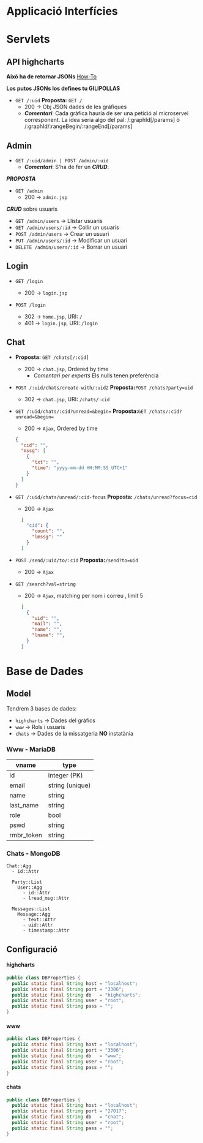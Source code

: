 # Applicació Interfícies
# Servlets

## API highcharts
**Això ha de retornar JSONs**
[How-To](http://stackoverflow.com/questions/2010990/how-do-you-return-a-json-object-from-a-java-servlet#2010993)

**Los putos JSONs los defines tu GILIPOLLAS**
* `GET /:uid` **Proposta:** `GET /`
  * 200 -> Obj JSON dades de les gràfiques
  * _**Comentari**_: Cada gràfica hauría de ser una petició al microservei corresponent.
  La idea seria algo del pal:
        /:graphId[/params]
        ò
        /:graphId/:rangeBegin/:rangeEnd[/params]


## Admin
* `GET /:uid/admin | POST /admin/:uid`
  * _**Comentari**_: S'ha de fer un _**CRUD**_.

_**PROPOSTA**_
* `GET /admin`
  * 200 -> `admin.jsp`

_**CRUD**_ sobre usuaris
* `GET /admin/users` -> Llistar usuaris
* `GET /admin/users/:id` -> Collir un usuaris
* `POST /admin/users` -> Crear un usuari
* `PUT /admin/users/:id` -> Modificar un usuari
* `DELETE /admin/users/:id` -> Borrar un usuari

## Login
* `GET /login`
  * 200 -> `login.jsp`


* `POST /login`
  * 302 -> `home.jsp`, URI: `/`
  * 401 -> `login.jsp`, URI: `/login`

## Chat
* **Proposta:** `GET /chats[/:cid]`
  * 200 -> `chat.jsp`, Ordered by time
    * *Comentari per experts* Els nulls tenen preferència


* `POST /:uid/chats/create-with/:uid2` **Proposta:**`POST /chats?party=uid`
  * 302 -> `chat.jsp`, URI: `/chats/:cid`


* `GET /:uid/chats/:cid?unread=&begin=` **Proposta:**`GET /chats/:cid?unread=&begin=`
  * 200 -> `Ajax`, Ordered by time
  ```json
  {
    "cid": "",
    "mssg": [
      {
        "txt": "",
        "time": "yyyy-mm-dd HH:MM:SS UTC+1"
      }
    ]
  }
  ```


* `GET /:uid/chats/unread/:cid-focus` **Proposta:** `/chats/unread?focus=cid`
  * 200 -> `Ajax`
  ```json
    [
      "cid": {
        "count": "",
        "lmssg": ""
      }
    ]
  ```



* `POST /send/:uid/to/:cid` **Proposta:**`/send?to=uid`
  * 200 -> `Ajax`


* `GET /search?val=string`
  * 200 -> `Ajax`, matching per nom i correu , limit 5
  ```json
    [
      {
        "uid": "",
        "mail": "",
        "name": "",
        "lname": "",
      }
    ]
  ```


# Base de Dades
## Model
Tendrem 3 bases de dades:
  * `highcharts` → Dades del gràfics
  * `www` → Rols i usuaris
  * `chats` → Dades de la missatgeria **NO** instatània

### Www - MariaDB
| vname      | type            |
| ---------- | --------------- |
| id         | integer (PK)    |
| email      | string (unique) |
| name       | string          |
| last_name  | string          |
| role       | bool            |
| pswd       | string          |
| rmbr_token | string          |

### Chats - MongoDB
```
Chat::Agg
  - id::Attr

  Party::List
    User::Agg
      - id::Attr
      - lread_msg::Attr

  Messages::List
    Message::Agg
      - text::Attr
      - uid::Attr
      - timestamp::Attr
```

## Configuració
#### highcharts
```java
public class DBProperties {
  public static final String host = "localhost";
  public static final String port = "3306";
  public static final String db   = "highcharts";
  public static final String user = "root";
  public static final String pass = "";
}
```

#### www
```java
public class DBProperties {
  public static final String host = "localhost";
  public static final String port = "3306";
  public static final String db   = "www";
  public static final String user = "root";
  public static final String pass = "";
}
```

#### chats
```java
public class DBProperties {
  public static final String host = "localhost";
  public static final String port = "27017";
  public static final String db   = "chat";
  public static final String user = "root";
  public static final String pass = "";
}
```
